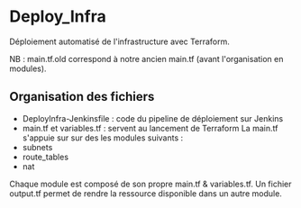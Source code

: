 # Deploy_Infra
Déploiement automatisé de l'infrastructure avec Terraform.

NB : main.tf.old correspond à notre ancien main.tf (avant l'organisation en modules).

## Organisation des fichiers
- DeployInfra-Jenkinsfile : code du pipeline de déploiement sur Jenkins
- main.tf et variables.tf : servent au lancement de Terraform
La main.tf s'appuie sur sur des les modules suivants : 
 - subnets
 - route_tables
 - nat 

Chaque module est composé de son propre main.tf & variables.tf. 
Un fichier output.tf permet de rendre la ressource disponible dans un autre module.
